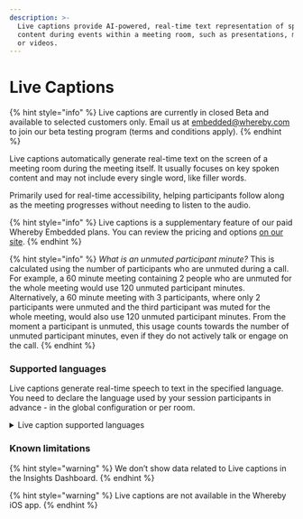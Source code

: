 ```yaml
---
description: >-
  Live captions provide AI-powered, real-time text representation of spoken
  content during events within a meeting room, such as presentations, meetings,
  or videos.
---
```


# Live Captions

{% hint style="info" %}
Live captions are currently in closed Beta and available to selected customers only. Email us at embedded@whereby.com to join our beta testing program (terms and conditions apply).
{% endhint %}

Live captions automatically generate real-time text on the screen of a meeting room during the meeting itself. It usually focuses on key spoken content and may not include every single word, like filler words.&#x20;

Primarily used for real-time accessibility, helping participants follow along as the meeting progresses without needing to listen to the audio.

{% hint style="info" %}
Live captions is a supplementary feature of our paid Whereby Embedded plans. You can review the pricing and options [on our site](https://whereby.com/information/embedded/pricing/).
{% endhint %}

{% hint style="info" %}
_What is an unmuted participant minute?_ This is calculated using the number of participants who are unmuted during a call. For example, a 60 minute meeting containing 2 people who are unmuted for the whole meeting would use 120 unmuted participant minutes. Alternatively, a 60 minute meeting with 3 participants, where only 2 participants were unmuted and the third participant was muted for the whole meeting, would also use 120 unmuted participant minutes. From the moment a participant is unmuted, this usage counts towards the number of unmuted participant minutes, even if they do not actively talk or engage on the call.
{% endhint %}

### Supported languages

Live captions generate real-time speech to text in the specified language. You need to declare the language used by your session participants in advance - in the global configuration or per room.&#x20;

<details>

<summary>Live caption supported languages</summary>

* Catalan (ca)&#x20;
* Chinese (Mandarin, Simplified) (zh)
* Chinese (Mandarin, Traditional) (zh-TW)
* Czech (cs)
* Danish (da)
* Dutch (nl)
* English (en)
* English - United Kingdom (en-GB)
* Finnish (fi)&#x20;
* French (fr)
* German (de)
* German - Switzerland (de-CH)&#x20;
* Greek (el)
* Hindi (hi)
* Indonesian (id)&#x20;
* Italian (it)&#x20;
* Japanese (ja)&#x20;
* Korean (ko)&#x20;
* Latvian (lv)
* Malay (ms)
* Norwegian (no)
* Polish (pl)
* Portuguese (pt)&#x20;
* Brazilian Portuguese (pt-BR)&#x20;
* Romanian (ro)&#x20;
* Russian (ru)&#x20;
* Slovak (sk)&#x20;
* Spanish (es)&#x20;
* Swedish (sv)&#x20;
* Thai (th)&#x20;
* Turkish (tr)&#x20;
* Ukrainian (uk)&#x20;
* Vietnamese (vi)

</details>

### Known limitations

{% hint style="warning" %}
We don’t show data related to Live captions in the Insights Dashboard.
{% endhint %}

{% hint style="warning" %}
Live captions are not available in the Whereby iOS app.&#x20;
{% endhint %}
